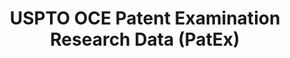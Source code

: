 ---
layout: default
bigquery: https://console.cloud.google.com/bigquery?p=patents-public-data&d=uspto_oce_pair&page=dataset
citation: 'Graham, S. Marco, A., and Miller, A. (2015). “The USPTO Patent Examination
  Research Dataset: A Window on the Process of Patent Examination.”'
contributors: Graham, S. Marco, A., Miller, A.
cost: None
description: The latest version of PatEx (referred to below as the 2020 release) contains
  detailed information on nearly 11.9 million publicly-viewable provisional and non-provisional
  patent applications to the USPTO and over 4.6 million Patent Cooperation Treaty
  (PCT) applications. It is based on data that OCE downloaded from the Patent Examination
  Data System (PEDS) in April, 2021. The PEDS data are sourced from Public PAIR. The
  first time that OCE used PEDS as the basis of PatEx was for the 2019 release. We
  took the PEDS data and organized it into the familiar PatEx data files, which are
  based on the organization of the Public PAIR portal. The data files include information
  on each application’s characteristics, prosecution history, continuation history,
  claims of foreign priority, patent term adjustment history, publication history,
  and correspondence address information.
documentation: 'For the 2019 and later releases, new technical documentation is available
  https://www.uspto.gov/sites/default/files/documents/PatEx-2019-Technical-Doc.pdf


  A document describing the 2014-2017 data sets is available and can be cited as:
  Graham, Stuart J.H. and Marco, Alan C. and Miller, Richard, The USPTO Patent Examination
  Research Dataset: A Window on the Process of Patent Examination (November 30, 2015).
  Available at SSRN: https://ssrn.com/abstract=2702637.'
last_edit: Mon, 04 Apr 2022 19:06:22 GMT
location: https://www.uspto.gov/ip-policy/economic-research/research-datasets/patent-examination-research-dataset-public-pair
maintained_by: EconomicsData@uspto.gov
related_publications: https://ssrn.com/abstract=29956744, https://ssrn.com/abstract=2702637
schema_fields: '[''inventor_name_first'', ''application_number_pair'', ''abandon_date'',
  ''wipo_pub_date'', ''correspondence_name_line_1'', ''parent_country'', ''atty_docket_number'',
  ''patent_number'', ''correspondence_region_name'', ''examiner_name_first'', ''inventor_country_name'',
  ''correspondence_region_code'', ''patent_issue_date'', ''small_entity_indicator'',
  ''inventor_name_last'', ''application_number'', ''correspondence_country_name'',
  ''child_application_number'', ''correspondence_city'', ''examiner_id'', ''wipo_pub_number'',
  ''invention_subject_matter'', ''continuation_type'', ''earliest_pgpub_date'', ''parent_application_number'',
  ''filing_date'', ''aia_first_to_file'', ''file_location'', ''inventor_region_code'',
  ''inventor_name_middle'', ''event_description'', ''correspondence_name_line_2'',
  ''status_code'', ''uspc_subclass'', ''file_location_date'', ''invention_title'',
  ''disposal_type'', ''customer_number'', ''appl_status_code'', ''parent_filing_date'',
  ''foreign_parent_date'', ''earliest_pgpub_number'', ''inventor_address_type'', ''correspondence_postal_code'',
  ''appl_status_date'', ''application_type'', ''inventor_rank'', ''status_description'',
  ''uspc_class'', ''examiner_art_unit'', ''inventor_country_code'', ''recorded_date'',
  ''confirm_number'', ''examiner_name_last'', ''examiner_name_middle'', ''child_filing_date'',
  ''correspondence_street_line_1'', ''correspondence_street_line_2'', ''parent_country_code'',
  ''sequence_number'', ''event_code'', ''foreign_parent_id'', ''correspondence_country_code'']'
shortname: patex
tags:
- patents
- legal
- history
terms_of_use: 'USPTO’s online databases are not designed or intended to be a source
  for bulk downloads of USPTO data when accessed through the website’s interfaces.
  Individuals, companies, IP addresses, or blocks of IP addresses who, in effect,
  deny or decrease service by generating unusually high numbers of database accesses
  (searches, pages, or hits), whether generated manually or in an automated fashion,
  may be denied access to USPTO servers without notice.


  Bulk data products may be separately obtained from the USPTO, either for free or
  at the cost of dissemination. For details, see information on Electronic Bulk Data
  Products: https://www.uspto.gov/learning-and-resources/electronic-bulk-data-products'
title: USPTO OCE Patent Examination Research Data (PatEx)
uuid: 4342caa7-23af-420c-b2f6-6088f133df6a
---